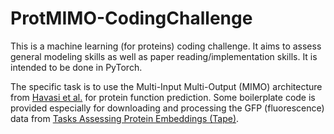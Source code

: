# ProtMIMO-CodingChallenge

This is a machine learning (for proteins) coding challenge.  It aims to assess general modeling skills as well as paper reading/implementation skills. It is intended to be done in PyTorch. 

The specific task is to use the Multi-Input Multi-Output (MIMO) architecture from [Havasi et al.](https://arxiv.org/abs/2010.06610) for protein function prediction. Some boilerplate code is provided especially for downloading and processing the GFP (fluorescence) data from [Tasks Assessing Protein Embeddings (Tape)](https://github.com/songlab-cal/tape).
